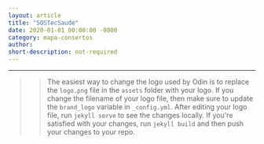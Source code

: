 ```yaml
---
layout: article
title: "SOSTecSaude"
date: 2020-01-01 00:00:00 -0000
category: mapa-consertos
author: 
short-description: not-required
---
```


-----

>>The easiest way to change the logo used by Odin is to replace the `logo.png` file in the `assets` folder with your logo. If you change the filename of your logo file, then make sure to update the `brand_logo` variable in `_config.yml`.
After editing your logo file, run `jekyll serve` to see the changes locally. If you're satisfied with your changes, run `jekyll build` and then push your changes to your repo.

